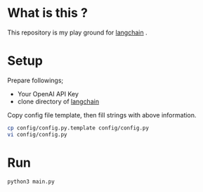 # What is this ?

This repository is my play ground for [langchain](https://github.com/hwchase17/langchain) .


# Setup

Prepare followings;

- Your OpenAI API Key
- clone directory of [langchain](https://github.com/hwchase17/langchain)

Copy config file template, then fill strings with above information.

```sh
cp config/config.py.template config/config.py
vi config/config.py
```

# Run

```sh
python3 main.py
```